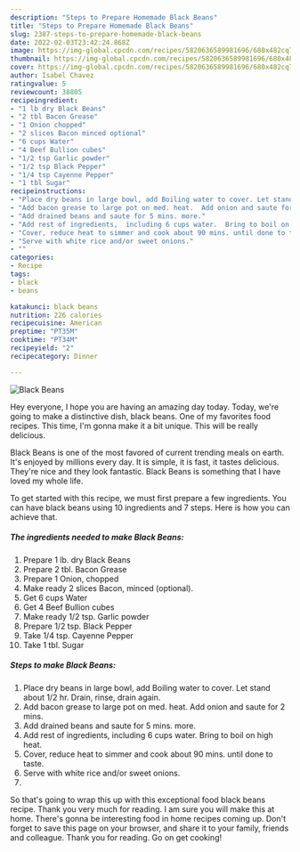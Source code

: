 ```yaml
---
description: "Steps to Prepare Homemade Black Beans"
title: "Steps to Prepare Homemade Black Beans"
slug: 2387-steps-to-prepare-homemade-black-beans
date: 2022-02-03T23:42:24.868Z
image: https://img-global.cpcdn.com/recipes/5820636589981696/680x482cq70/black-beans-recipe-main-photo.jpg
thumbnail: https://img-global.cpcdn.com/recipes/5820636589981696/680x482cq70/black-beans-recipe-main-photo.jpg
cover: https://img-global.cpcdn.com/recipes/5820636589981696/680x482cq70/black-beans-recipe-main-photo.jpg
author: Isabel Chavez
ratingvalue: 5
reviewcount: 38805
recipeingredient:
- "1 lb dry Black Beans"
- "2 tbl Bacon Grease"
- "1 Onion chopped"
- "2 slices Bacon minced optional"
- "6 cups Water"
- "4 Beef Bullion cubes"
- "1/2 tsp Garlic powder"
- "1/2 tsp Black Pepper"
- "1/4 tsp Cayenne Pepper"
- "1 tbl Sugar"
recipeinstructions:
- "Place dry beans in large bowl, add Boiling water to cover. Let stand about 1/2 hr.   Drain, rinse, drain again."
- "Add bacon grease to large pot on med. heat.  Add onion and saute for 2 mins."
- "Add drained beans and saute for 5 mins. more."
- "Add rest of ingredients,  including 6 cups water.  Bring to boil on high heat."
- "Cover, reduce heat to simmer and cook about 90 mins. until done to taste."
- "Serve with white rice and/or sweet onions."
- ""
categories:
- Recipe
tags:
- black
- beans

katakunci: black beans 
nutrition: 226 calories
recipecuisine: American
preptime: "PT35M"
cooktime: "PT34M"
recipeyield: "2"
recipecategory: Dinner

---
```



![Black Beans](https://img-global.cpcdn.com/recipes/5820636589981696/680x482cq70/black-beans-recipe-main-photo.jpg)

Hey everyone, I hope you are having an amazing day today. Today, we're going to make a distinctive dish, black beans. One of my favorites food recipes. This time, I'm gonna make it a bit unique. This will be really delicious.



Black Beans is one of the most favored of current trending meals on earth. It's enjoyed by millions every day. It is simple, it is fast, it tastes delicious. They're nice and they look fantastic. Black Beans is something that I have loved my whole life.


To get started with this recipe, we must first prepare a few ingredients. You can have black beans using 10 ingredients and 7 steps. Here is how you can achieve that.

<!--inarticleads1-->

##### The ingredients needed to make Black Beans:

1. Prepare 1 lb. dry Black Beans
1. Prepare 2 tbl. Bacon Grease
1. Prepare 1 Onion, chopped
1. Make ready 2 slices Bacon, minced (optional).
1. Get 6 cups Water
1. Get 4 Beef Bullion cubes
1. Make ready 1/2 tsp. Garlic powder
1. Prepare 1/2 tsp. Black Pepper
1. Take 1/4 tsp. Cayenne Pepper
1. Take 1 tbl. Sugar




<!--inarticleads2-->

##### Steps to make Black Beans:

1. Place dry beans in large bowl, add Boiling water to cover. Let stand about 1/2 hr.   Drain, rinse, drain again.
1. Add bacon grease to large pot on med. heat.  Add onion and saute for 2 mins.
1. Add drained beans and saute for 5 mins. more.
1. Add rest of ingredients,  including 6 cups water.  Bring to boil on high heat.
1. Cover, reduce heat to simmer and cook about 90 mins. until done to taste.
1. Serve with white rice and/or sweet onions.
1. 




So that's going to wrap this up with this exceptional food black beans recipe. Thank you very much for reading. I am sure you will make this at home. There's gonna be interesting food in home recipes coming up. Don't forget to save this page on your browser, and share it to your family, friends and colleague. Thank you for reading. Go on get cooking!
